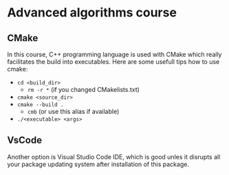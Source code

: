 # Advanced algorithms course

## CMake

In this course, C++ programming language is used with
CMake which really facilitates the build into executables.
Here are some usefull tips how to use cmake:  

- `cd <build_dir>` 
  - `rm -r *` (if you changed CMakelists.txt)
- `cmake <source_dir>` 
- `cmake --build .` 
  - `cmb` (or use this alias if available)
- `./<executable> <args>`

## VsCode

Another option is Visual Studio Code IDE, which is good unles it disrupts all your package updating system after installation of this package.

